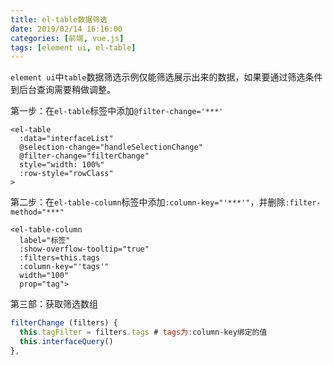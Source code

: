 ```yaml
---
title: el-table数据筛选
date: 2019/02/14 16:16:00
categories: [前端, vue.js]
tags: [element ui, el-table]
---
```


`element ui`中`table`数据筛选示例仅能筛选展示出来的数据，如果要通过筛选条件到后台查询需要稍做调整。

<!-- more -->

第一步：在`el-table`标签中添加`@filter-change='***'`

```vue
<el-table
  :data="interfaceList"
  @selection-change="handleSelectionChange"
  @filter-change="filterChange"
  style="width: 100%"
  :row-style="rowClass"
>
```

第二步：在`el-table-column`标签中添加`:column-key="'***'"`，并删除`:filter-method="***"`

```vue
<el-table-column
  label="标签"
  :show-overflow-tooltip="true"
  :filters=this.tags
  :column-key="'tags'"
  width="100"
  prop="tag">
```

第三部：获取筛选数组

```js
filterChange (filters) {
  this.tagFilter = filters.tags	# tags为:column-key绑定的值
  this.interfaceQuery()
},
```